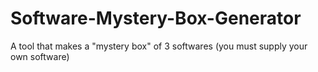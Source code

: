 # Software-Mystery-Box-Generator
A tool that makes a "mystery box" of 3 softwares (you must supply your own software)
